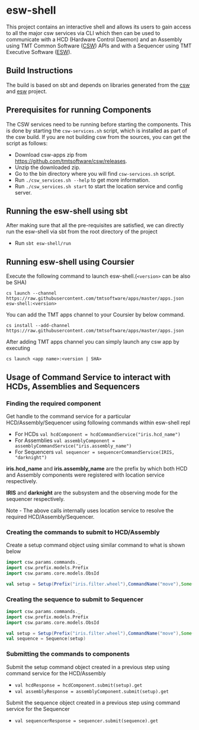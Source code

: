 # esw-shell

This project contains an interactive shell and allows its users to gain access to all the major csw services via CLI 
which then can be used to communicate with a HCD (Hardware Control Daemon) and an Assembly using 
TMT Common Software ([CSW](https://github.com/tmtsoftware/csw)) APIs and with a Sequencer using 
TMT Executive Software ([ESW](https://github.com/tmtsoftware/esw)). 

## Build Instructions

The build is based on sbt and depends on libraries generated from the 
[csw](https://github.com/tmtsoftware/csw) and [esw](https://github.com/tmtsoftware/esw) project.

## Prerequisites for running Components

The CSW services need to be running before starting the components. 
This is done by starting the `csw-services.sh` script, which is installed as part of the csw build.
If you are not building csw from the sources, you can get the script as follows:

 - Download csw-apps zip from https://github.com/tmtsoftware/csw/releases.
 - Unzip the downloaded zip.
 - Go to the bin directory where you will find `csw-services.sh` script.
 - Run `./csw_services.sh --help` to get more information.
 - Run `./csw_services.sh start` to start the location service and config server.

## Running the esw-shell using sbt

After making sure that all the pre-requisites are satisfied, we can directly run the esw-shell via sbt 
from the root directory of the project

 - Run `sbt esw-shell/run` 
 
## Running esw-shell using Coursier

Execute the following command to launch esw-shell.(`<version>` can be also be SHA)

```
cs launch --channel https://raw.githubusercontent.com/tmtsoftware/apps/master/apps.json esw-shell:<version>
```

You can add the TMT apps channel to your Coursier by below command.
```
cs install --add-channel https://raw.githubusercontent.com/tmtsoftware/apps/master/apps.json
```

After adding TMT apps channel you can simply launch any csw app by executing
```
cs launch <app name>:<version | SHA>
```

## Usage of Command Service to interact with HCDs, Assemblies and Sequencers 

### Finding the required component

Get handle to the command service for a particular HCD/Assembly/Sequencer using following commands within esw-shell repl
 - For HCDs
 `val hcdComponent = hcdCommandService("iris.hcd_name")`
 - For Assemblies
 `val assemblyComponent = assemblyCommandService("iris.assembly_name")`
 - For Sequencers
 `val sequencer = sequencerCommandService(IRIS, "darknight")`
 
**iris.hcd_name** and **iris.assembly_name** are the prefix by which both HCD and Assembly components were registered 
with location service respectively.

**IRIS** and **darknight** are the subsystem and the observing mode for the sequencer respectively.

Note - The above calls internally uses location service to resolve the required HCD/Assembly/Sequencer.

### Creating the commands to submit to HCD/Assembly

Create a setup command object using similar command to what is shown below

```scala
import csw.params.commands._
import csw.prefix.models.Prefix
import csw.params.core.models.ObsId

val setup = Setup(Prefix("iris.filter.wheel"),CommandName("move"),Some(ObsId("sample-obsId")))
```

### Creating the sequence to submit to Sequencer

```scala
import csw.params.commands._
import csw.prefix.models.Prefix
import csw.params.core.models.ObsId

val setup = Setup(Prefix("iris.filter.wheel"),CommandName("move"),Some(ObsId("sample-obsId")))
val sequence = Sequence(setup)
```

### Submitting the commands to components

Submit the setup command object created in a previous step using command service for the HCD/Assembly
 - `val hcdResponse = hcdComponent.submit(setup).get` 
 - `val assemblyResponse = assemblyComponent.submit(setup).get`
 
Submit the sequence object created in a previous step using command service for the Sequencer
 - `val sequencerResponse = sequencer.submit(sequence).get`